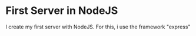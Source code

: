 # First Server in NodeJS
I create my first server with NodeJS. For this, i use the framework "express"
